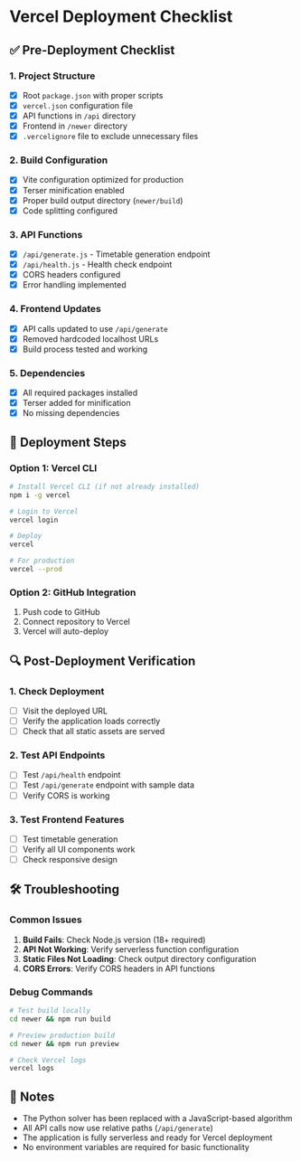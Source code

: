 # Vercel Deployment Checklist

## ✅ Pre-Deployment Checklist

### 1. Project Structure
- [x] Root `package.json` with proper scripts
- [x] `vercel.json` configuration file
- [x] API functions in `/api` directory
- [x] Frontend in `/newer` directory
- [x] `.vercelignore` file to exclude unnecessary files

### 2. Build Configuration
- [x] Vite configuration optimized for production
- [x] Terser minification enabled
- [x] Proper build output directory (`newer/build`)
- [x] Code splitting configured

### 3. API Functions
- [x] `/api/generate.js` - Timetable generation endpoint
- [x] `/api/health.js` - Health check endpoint
- [x] CORS headers configured
- [x] Error handling implemented

### 4. Frontend Updates
- [x] API calls updated to use `/api/generate`
- [x] Removed hardcoded localhost URLs
- [x] Build process tested and working

### 5. Dependencies
- [x] All required packages installed
- [x] Terser added for minification
- [x] No missing dependencies

## 🚀 Deployment Steps

### Option 1: Vercel CLI
```bash
# Install Vercel CLI (if not already installed)
npm i -g vercel

# Login to Vercel
vercel login

# Deploy
vercel

# For production
vercel --prod
```

### Option 2: GitHub Integration
1. Push code to GitHub
2. Connect repository to Vercel
3. Vercel will auto-deploy

## 🔍 Post-Deployment Verification

### 1. Check Deployment
- [ ] Visit the deployed URL
- [ ] Verify the application loads correctly
- [ ] Check that all static assets are served

### 2. Test API Endpoints
- [ ] Test `/api/health` endpoint
- [ ] Test `/api/generate` endpoint with sample data
- [ ] Verify CORS is working

### 3. Test Frontend Features
- [ ] Test timetable generation
- [ ] Verify all UI components work
- [ ] Check responsive design

## 🛠️ Troubleshooting

### Common Issues
1. **Build Fails**: Check Node.js version (18+ required)
2. **API Not Working**: Verify serverless function configuration
3. **Static Files Not Loading**: Check output directory configuration
4. **CORS Errors**: Verify CORS headers in API functions

### Debug Commands
```bash
# Test build locally
cd newer && npm run build

# Preview production build
cd newer && npm run preview

# Check Vercel logs
vercel logs
```

## 📝 Notes

- The Python solver has been replaced with a JavaScript-based algorithm
- All API calls now use relative paths (`/api/generate`)
- The application is fully serverless and ready for Vercel deployment
- No environment variables are required for basic functionality
